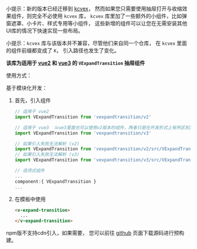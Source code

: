 小提示：新的版本已经迁移到 [kcvex](https://www.npmjs.com/package/kcvex)，
然而如果您只需要使用抽屉打开与收缩效果组件，则完全不必使用 `kcvex` 库，
`kcvex` 库里加了一些额外的小组件，比如弹窗遮罩、小卡片、样式专用等小组件，
这些新增的组件可以让您在无需安装其他UI库的情况下快速实现一些布局。

小提示：`kcvex` 库与该版本并不兼容，尽管他们来自同一个仓库，
在 `kcvex` 里面的组件前缀都变成了 `K`，
引入路径也发生了变化。

**该库为适用于 [vue2](https://v2.vuejs.org/) 和 [vue3](https://vuejs.org/) 的 `VExpandTransition` 抽屉组件**

使用方式：

基于模块化开发：

1. 首先，引入组件
   ```javascript
   // 适用于 vue2
   import VExpandTransition from 'vexpandtransition/v2'
   
   // 适用于 vue3 （vue3里面也可以使用v2版本的组件，两者只是在开发形式上有所区别）
   import VExpandTransition from 'vexpandtransition/v3'
   
   // 如果引入失败无法解析 (v2)
   import VExpandTransition from 'vexpandtransition/v2/src/VExpandTransition.vue'
   // 如果引入失败无法解析 (v3)
   import VExpandTransition from 'vexpandtransition/v3/src/VExpandTransition.vue'
   ```

   ```javascript
   // 选项式组件
   ...
   component:{ VExpandTransition }
   ...
   ```
2. 在模板中使用
   ```html
   <v-expand-transition>
     ...
   </v-expand-transition>
   ```

npm版不支持cdn引入，如果需要，
您可以前往 [github](https://github.com/kuyoru-kamikisho/kcvex/tree/legacy) 页面下载源码进行预构建。